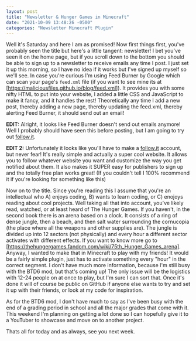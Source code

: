 ```yaml
---
layout: post
title: "Newsletter & Hunger Games in Minecraft"
date: "2021-10-09 13:48:26 -0500"
categories: "Newsletter Minecraft Plugin"
---
```


Well it's Saturday and here I am as promised! Now first things first, you've probably seen the title but here's a little tangent: newsletter! I bet you've seen it on the home page, but if you scroll down to the bottom you should be able to sign up to a newsletter to receive emails any time I post. I just set it up this morning, so I have no idea if it works but I've signed up myself so we'll see. In case you're curious I'm using Feed Burner by Google which can scan your page's `feed.xml` file (if you want to see mine its at [https://maliciousfiles.github.io/blog/feed.xml]). It provides you with some nifty HTML to put into your website, I added a little CSS and JavaScript to make it fancy, and it handles the rest! Theoretically any time I add a new post, thereby adding a new page, thereby updating the feed.xml, thereby alerting Feed Burner, it should send out an email!

**EDIT:** Alright, it looks like Feed Burner doesn't send out emails anymore! Well I probably should have seen this  before posting, but I am going to try out [follow.it].

**EDIT 2:** Unfortunately it looks like you'll have to make a [follow.it] account, but never fear! It's really simple and actually a super cool website. It allows you to follow whatever website you want and customize the way you get notified about them. It also makes it SUPER easy for publishers to sign up and the totally free plan works great! (If you couldn't tell I 100% recommend it if you're looking for something like this)

Now on to the title. Since you're reading this I assume that you're an intellectual who A) enjoys coding, B) wants to learn coding, or C) enojoys reading about cool projects. Well taking all that into account, you've likely read, watched, or at least heard of The Hunger Games. If you haven't, in the second book there is an arena based on a clock. It consists of a ring of dense jungle, then a beach, and then salt water surrounding the cornucopia (the place where all the weapons and other supplies are). The jungle is divided up into 12 sectors (not physically) and every hour a different sector activates with different effects. If you want to know more go to [https://thehungergames.fandom.com/wiki/75th_Hunger_Games_arena]. Anyway, I wanted to make that in Minecraft to play with my friends! It would be a fairly simple plugin, just has to activate something every "hour" in the correct segment. I don't have much more information, because I'm still busy with the BTD6 mod, but that's coming up! The only issue will be the logistics with 12-24 people on at once to play, but I'm sure I can sort that. Once it's done it will of course be public on GitHub if anyone else wants to try and set it up with their friends, or look at my code for inspiration.

As for the BTD6 mod, I don't have much to say as I've been busy with the end of a grading period in school and all the major grades that come with it. This weekend I'm planning on getting a lot done so I can hopefully give it to a YouTuber to showcase and move on to another project.

Thats all for today and as always, see you next week.

[https://maliciousfiles.github.io/blog/feed.xml]: https://maliciousfiles.github.io/blog/feed.xml
[follow.it]: https://follow.it
[https://thehungergames.fandom.com/wiki/75th_Hunger_Games_arena]: https://thehungergames.fandom.com/wiki/75th_Hunger_Games_arena
